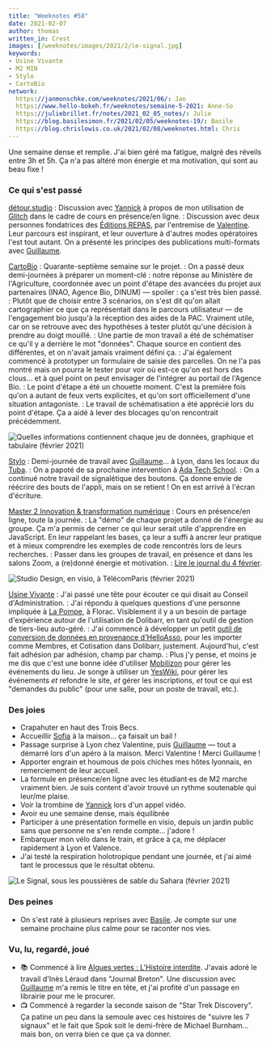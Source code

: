 ```yaml
---
title: "Weeknotes #58"
date: 2021-02-07
author: thomas
written_in: Crest
images: [/weeknotes/images/2021/2/le-signal.jpg]
keywords:
- Usine Vivante
- M2 MIN
- Stylo
- CartoBio
network:
  https://janmonschke.com/weeknotes/2021/06/: Jan
  https://www.hello-bokeh.fr/weeknotes/semaine-5-2021: Anne-So
  https://juliebrillet.fr/notes/2021_02_05_notes/: Julie
  https://blog.basilesimon.fr/2021/02/05/weeknotes-19/: Basile
  https://blog.chrislowis.co.uk/2021/02/08/weeknotes.html: Chris
---
```


Une semaine dense et remplie. J'ai bien géré ma fatigue, malgré des réveils entre 3h et 5h. Ça n'a pas altéré mon énergie et ma motivation, qui sont au beau fixe !

<!--more-->

### Ce qui s'est passé

[détour.studio]
: Discussion avec [Yannick] à propos de mon utilisation de [Glitch](https://glitch.com) dans le cadre de cours en présence/en ligne.
: Discussion avec deux personnes fondatrices des [Éditions REPAS](http://editionsrepas.free.fr/), par l'entremise de [Valentine](https://www.twitter.com/PorcheValentine). Leur parcours est inspirant, et leur ouverture à d'autres modes opératoires l'est tout autant. On a présenté les principes des publications multi-formats avec [Guillaume].

[CartoBio]
: Quarante-septième semaine sur le projet.
: On a passé deux demi-journées à préparer un moment-clé : notre réponse au Ministère de l'Agriculture, coordonnée avec un point d'étape des avancées du projet aux partenaires (INAO, Agence Bio, DINUM) — spoiler : ça s'est très bien passé.
: Plutôt que de choisir entre 3 scénarios, on s'est dit qu'on allait cartographier ce que ça représentait dans le parcours utilisateur — de l'engagement bio jusqu'à la réception des aides de la PAC. Vraiment utile, car on se retrouve avec des hypothèses à tester plutôt qu'une décision à prendre au doigt mouillé.
: Une partie de mon travail a été de schématiser ce qu'il y a derrière le mot "données". Chaque source en contient des différentes, et on n'avait jamais vraiment défini ça.
: J'ai également commencé à prototyper un formulaire de saisie des parcelles. On ne l'a pas montré mais on pourra le tester pour voir où est-ce qu'on est hors des clous… et à quel point on peut envisager de l'intégrer au portail de l'Agence Bio.
: Le point d'étape a été un chouette moment. C'est la première fois qu'on a autant de feux verts explicites, et qu'on sort officiellement d'une situation antagoniste.
: Le travail de schématisation a été apprécié lors du point d'étape. Ça a aidé à lever des blocages qu'on rencontrait précédemment.

![](/weeknotes/images/2021/2/cartobio-donnees.png "Quelles informations contiennent chaque jeu de données, graphique et tabulaire (février 2021)")

[Stylo]
: Demi-journée de travail avec [Guillaume]… à Lyon, dans les locaux du [Tuba](https://www.tuba-lyon.com/).
: On a papoté de sa prochaine intervention à [Ada Tech School](https://adatechschool.fr).
: On a continué notre travail de signalétique des boutons. Ça donne envie de réécrire des bouts de l'appli, mais on se retient ! On en est arrivé à l'écran d'écriture.

[Master 2 Innovation & transformation numérique]
: Cours en présence/en ligne, toute la journée.
: La "démo" de chaque projet a donné de l'énergie au groupe. Ça m'a permis de cerner ce qui leur serait utile d'apprendre en JavaScript. En leur rappelant les bases, ça leur a suffi à ancrer leur pratique et à mieux comprendre les exemples de code rencontrés lors de leurs recherches.
: Passer dans les groupes de travail, en présence et dans les salons Zoom, a (re)donné énergie et motivation.
: [Lire le journal du 4 février](https://github.com/thom4parisot/m2-min-2020/blob/main/JOURNAL.md#jeudi-4-f%C3%A9vrier-2021).

![](/weeknotes/images/2021/2/studio-design.jpg "Studio Design, en visio, à TélécomParis (février 2021)")

[Usine Vivante]
: J'ai passé une tête pour écouter ce qui disait au Conseil d'Administration.
: J'ai répondu à quelques questions d'une personne impliquée à [La Pompe](https://atelier-lapompe.com/), à Florac. Visiblement il y a un besoin de partage d'expérience autour de l'utilisation de Dolibarr, en tant qu'outil de gestion de tiers-lieu auto-géré.
: J'ai commencé à développer un petit [outil de conversion de données en provenance d'HelloAsso](https://thom4parisot.github.io/helloasso-dolibarr/), pour les importer comme Membres, et Cotisation dans Dolibarr, justement. Aujourd'hui, c'est fait adhésion par adhésion, champ par champ.
: Plus j'y pense, et moins je me dis que c'est une bonne idée d'utiliser [Mobilizon](https://joinmobilizon.org/) pour gérer les événements du lieu. Je songe à utiliser un [YesWiki], pour gérer les événements _et_ refondre le site, _et_ gérer les inscriptions, _et_ tout ce qui est "demandes du public" (pour une salle, pour un poste de travail, etc.).

### Des joies

- Crapahuter en haut des Trois Becs.
- Accueillir [Sofia](https://twitter.com/sofiaboulaarab) à la maison… ça faisait un bail !
- Passage surprise à Lyon chez Valentine, puis [Guillaume] — tout a démarré lors d'un apéro à la maison. Merci Valentine ! Merci Guillaume !
- Apporter engrain et houmous de pois chiches mes hôtes lyonnais, en remerciement de leur accueil.
- La formule en présence/en ligne avec les étudiant·es de M2 marche vraiment bien. Je suis content d'avoir trouvé un rythme soutenable qui leur/me plaise.
- Voir la trombine de [Yannick] lors d'un appel vidéo.
- Avoir eu une semaine dense, mais équilibrée
- Participer à une présentation formelle en visio, depuis un jardin public sans que personne ne s'en rende compte… j'adore !
- Embarquer mon vélo dans le train, et grâce à ça, me déplacer rapidement à Lyon et Valence.
- J'ai testé la respiration holotropique pendant une journée, et j'ai aimé tant le processus que le résultat obtenu.

![](/weeknotes/images/2021/2/le-signal.jpg "Le Signal, sous les poussières de sable du Sahara (février 2021)")

### Des peines

- On s'est raté à plusieurs reprises avec [Basile]. Je compte sur une semaine prochaine plus calme pour se raconter nos vies.

### Vu, lu, regardé, joué

- 📚 Commencé à lire [Algues vertes : L'Histoire interdite](https://www.editions-delcourt.fr/bd/series/serie-algues-vertes-l-histoire-interdite/album-algues-vertes-l-histoire-interdite). J'avais adoré le travail d'Inès Léraud dans "Journal Breton". Une discussion avec [Guillaume] m'a remis le titre en tête, et j'ai profité d'un passage en librairie pour me le procurer.
- 📺 Commencé à regarder la seconde saison de "Star Trek Discovery". Ça patine un peu dans la semoule avec ces histoires de "suivre les 7 signaux" et le fait que Spok soit le demi-frère de Michael Burnham… mais bon, on verra bien ce que ça va donner.

[détour.studio]: /
[Stylo]: https://github.com/EcrituresNumeriques/stylo
[CartoBio]: https://cartobio.org/
[Usine Vivante]: https://www.usinevivante.org
[Master 2 Design et Management de l'Innovation Interactive]: https://www.gobelins.fr/formation/mdi-design-et-management-de-l-innovation-interactive-cycle-2-lead-technique-ou-lead
[Master 2 Innovation & transformation numérique]: https://www.sciencespo.fr/ecole-management-innovation/fr/formations/innovation-transformation-numerique.html
[La Zone]: http://la.zone
[YesWiki]: https://yeswiki.net
[Rencontres de Die et de la Biovallée]: https://www.ecologieauquotidien.fr/

[Noémie]: https://noemiegirard.co
[Guillaume]: https://www.yuzutech.fr/
[Antoine]: https://www.quaternum.net/
[Yannick]: https://elsif.fr/
[Basile]: https://basilesimon.fr/
[Maïtané]: https://maiwann.net/
[Laurent]: https://cocotier.xyz/
